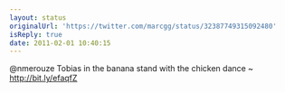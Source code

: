 ```yaml
---
layout: status
originalUrl: 'https://twitter.com/marcgg/status/32387749315092480'
isReply: true
date: 2011-02-01 10:40:15
---
```


@nmerouze Tobias in the banana stand with the chicken dance ~ http://bit.ly/efaqfZ
